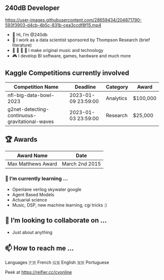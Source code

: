 ## 240dB Developer 


https://user-images.githubusercontent.com/28659434/204871790-593f3903-d4cb-4b5c-831b-cea3ccdf8f15.mp4


- 👋 Hi, I’m @240db
- 👀 I work as a data scientist sponsored by Thompson Research (brief literature)
- :musical_note: :musical_keyboard: :microphone: :musical_score: I make original music and technology
- :video_game: I develop BI software, games, hardware and much more 


## Kaggle Competitions currently involved 

| Competition Name | Deadline | Category | Award |
| ------------- | ------------- | ------------- | ------------- |
| nfl-big-data-bowl-2023  | 2023-01-09 23:59:00 | Analytics | $100,000 |
| g2net-detecting-continuous-gravitational-waves | 2023-01-03 23:59:00 | Research | $25,000 |

## :trophy: Awards  

| Award Name | Date | 
| ------------- | ------------- |
| Max Matthews Award | March 2nd 2015 | 


### 🌱 I’m currently learning ...

- Openlane verilog skywater google 
- Agent Based Models 
- Actuarial science 
- Music, DSP, new machine learning, cgi tricks :) 

## 💞️ I’m looking to collaborate on ...

- Just about anything 

## 📫 How to reach me ...

Languages 
🇫🇷 French
🇬🇧 English
🇧🇷 Portuguese

Peek at 
https://reifier.cc/cvonline


<!---
240db/240db is a ✨ special ✨ repository because its `README.md` (this file) appears on your GitHub profile.
You can click the Preview link to take a look at your changes.
--->
